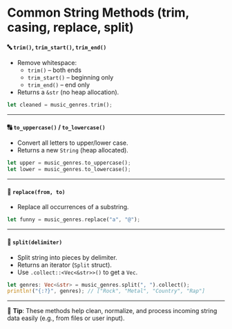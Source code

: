 # Common String Methods (trim, casing, replace, split)


#### 🔤 `trim()`, `trim_start()`, `trim_end()`
- Remove whitespace:
  - `trim()` – both ends
  - `trim_start()` – beginning only
  - `trim_end()` – end only
- Returns a `&str` (no heap allocation).

```rust
let cleaned = music_genres.trim();
```

---

#### 🔠 `to_uppercase()` / `to_lowercase()`
- Convert all letters to upper/lower case.
- Returns a new `String` (heap allocated).

```rust
let upper = music_genres.to_uppercase();
let lower = music_genres.to_lowercase();
```

---

#### 🔁 `replace(from, to)`
- Replace all occurrences of a substring.

```rust
let funny = music_genres.replace("a", "@");
```

---

#### 🔪 `split(delimiter)`
- Split string into pieces by delimiter.
- Returns an iterator (`Split` struct).
- Use `.collect::<Vec<&str>>()` to get a `Vec`.

```rust
let genres: Vec<&str> = music_genres.split(", ").collect();
println!("{:?}", genres); // ["Rock", "Metal", "Country", "Rap"]
```

---

📌 **Tip**: These methods help clean, normalize, and process incoming string data easily (e.g., from files or user input).
